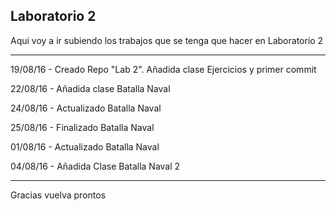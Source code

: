 <html>
  <body>
    <h2>Laboratorio 2</h2>
    <p>Aqui voy a ir subiendo los trabajos que se tenga que hacer en Laboratorio 2</p>
    <hr/>
    <p>19/08/16 - Creado Repo "Lab 2". Añadida clase Ejercicios y primer commit</p>
    <p>22/08/16 - Añadida clase Batalla Naval</p>
    <p>24/08/16 - Actualizado Batalla Naval</p>
    <p>25/08/16 - Finalizado Batalla Naval</p>
    <p>01/08/16 - Actualizado Batalla Naval</p>
    <p>04/08/16 - Añadida Clase Batalla Naval 2</p>
    <hr/>
    <p>Gracias vuelva prontos</p>
  </body>
</html>
